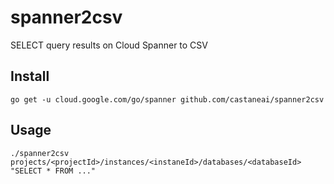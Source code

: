 spanner2csv
================
SELECT query results on Cloud Spanner to CSV

## Install

```
go get -u cloud.google.com/go/spanner github.com/castaneai/spanner2csv
```

## Usage

```
./spanner2csv projects/<projectId>/instances/<instaneId>/databases/<databaseId> "SELECT * FROM ..."
```
